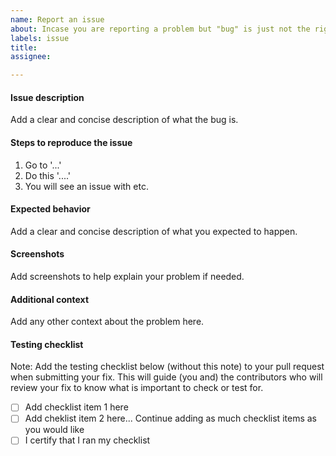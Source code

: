 ```yaml
---
name: Report an issue
about: Incase you are reporting a problem but "bug" is just not the right word to use while describing it.
labels: issue
title:
assignee:

---
```


#### Issue description
Add a clear and concise description of what the bug is.

#### Steps to reproduce the issue
1. Go to '...' 
2. Do this '....'
3. You will see an issue with etc.

#### Expected behavior
Add a clear and concise description of what you expected to happen.

#### Screenshots
Add screenshots to help explain your problem if needed.

#### Additional context
Add any other context about the problem here.

#### Testing checklist
Note: Add the testing checklist below (without this note) to your pull request when submitting your fix. This will guide (you and) the contributors who will review your fix to know what is important to check or test for.
- [ ] Add checklist item 1 here
- [ ] Add cheklist item 2 here... Continue adding as much checklist items as you would like
- [ ] I certify that I ran my checklist